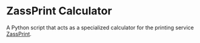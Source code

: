 # ZassPrint Calculator

A Python script that acts as a specialized calculator for the printing service [ZassPrint](https://zassprint.com/).
